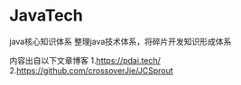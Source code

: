 # JavaTech
java核心知识体系
整理java技术体系，将碎片开发知识形成体系























内容出自以下文章博客
1.https://pdai.tech/
2.https://github.com/crossoverJie/JCSprout
